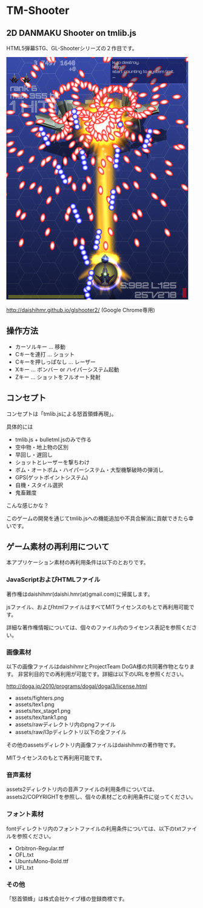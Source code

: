 # TM-Shooter
## 2D DANMAKU Shooter on tmlib.js

HTML5弾幕STG、GL-Shooterシリーズの２作目です。

<img src="glshooter2.png" />

http://daishihmr.github.io/glshooter2/ (Google Chrome専用)

## 操作方法

 * カーソルキー ... 移動
 * Cキーを連打 ... ショット
 * Cキーを押しっぱなし ... レーザー
 * Xキー ... ボンバー or ハイパーシステム起動
 * Zキー ... ショットをフルオート発射

## コンセプト

コンセプトは「tmlib.jsによる怒首領蜂再現」。

具体的には

 * tmlib.js + bulletml.jsのみで作る
 * 空中物・地上物の区別
 * 早回し・遅回し
 * ショットとレーザーを撃ちわけ
 * ボム・オートボム・ハイパーシステム・大型機撃破時の弾消し
 * GPS(ゲットポイントシステム)
 * 自機・スタイル選択
 * 鬼畜難度

こんな感じかな？

このゲームの開発を通じてtmlib.jsへの機能追加や不具合解消に貢献できたら幸いです。

## ゲーム素材の再利用について

本アプリケーション素材の再利用条件は以下のとおりです。

### JavaScriptおよびHTMLファイル

著作権はdaishihmr(daishi.hmr(at)gmail.com)に帰属します。

jsファイル、およびhtmlファイルはすべてMITライセンスのもとで再利用可能です。

詳細な著作権情報については、個々のファイル内のライセンス表記を参照ください。

### 画像素材

以下の画像ファイルはdaishihmrとProjectTeam DoGA様の共同著作物となります。
非営利目的での再利用が可能です。詳細は以下のURLを参照ください。

http://doga.jp/2010/programs/dogal/dogal3/license.html

 * assets/fighters.png
 * assets/tex1.png
 * assets/tex_stage1.png
 * assets/tex/tank1.png
 * assets/rawディレクトリ内のpngファイル
 * assets/raw/l3pディレクトリ以下の全ファイル

その他のassetsディレクトリ内画像ファイルはdaishihmrの著作物です。

MITライセンスのもとで再利用可能です。

### 音声素材

assets2ディレクトリ内の音声ファイルの利用条件については、assets2/COPYRIGHTを参照し、個々の素材ごとの利用条件に従ってください。

### フォント素材

fontディレクトリ内のフォントファイルの利用条件については、以下のtxtファイルを参照ください。

 * Orbitron-Regular.ttf
  * OFL.txt
 * UbuntuMono-Bold.ttf
  * UFL.txt

### その他

「怒首領蜂」は株式会社ケイブ様の登録商標です。
